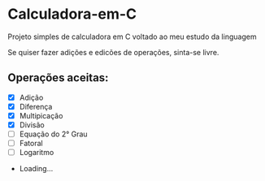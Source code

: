 # Calculadora-em-C
Projeto simples de calculadora em C voltado ao meu estudo da linguagem

Se quiser fazer adições e edicões de operações, sinta-se livre.
## Operações aceitas:
- [x] Adição
- [x] Diferença
- [x] Multipicação
- [x] Divisão
- [ ] Equação do 2° Grau
- [ ] Fatoral
- [ ] Logaritmo
- Loading...
